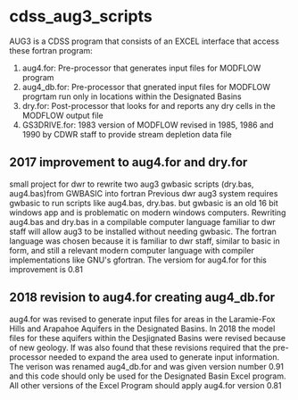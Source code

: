 # cdss_aug3_scripts
AUG3 is a CDSS program that consists of an EXCEL interface that access these fortran program:
1. aug4.for:  Pre-processor that generates input files for MODFLOW program
1. aug4_db.for:  Pre-processor that gnerated input files for MODFLOW progrtam run only in locations within the Designated Basins 
1. dry.for: Post-processor that looks for and reports any dry cells in the MODFLOW output file
1. GS3DRIVE.for: 1983 version of MODFLOW revised in 1985, 1986 and 1990 by CDWR staff to provide stream depletion data file

## 2017 improvement to aug4.for and dry.for
small project for dwr to rewrite two aug3 gwbasic scripts (dry.bas, aug4.bas)from GWBASIC into fortran Previous dwr aug3 system requires gwbasic to run scripts like aug4.bas, dry.bas.  but gwbasic is an old 16 bit windows app and is problematic on modern windows computers.  Rewriting aug4.bas and dry.bas in a compilable computer language familiar to dwr staff will allow aug3 to be installed without needing gwbasic.  The fortran language was chosen because it is familiar to dwr staff, similar to basic in form, and still a relevant modern computer language with compiler implementations like GNU's gfortran. The versiom for aug4.for for this improvement is 0.81

## 2018 revision to aug4.for creating aug4_db.for
aug4.for was revised to generate input files for areas in the Laramie-Fox Hills and Arapahoe Aquifers in the Designated Basins.  In 2018 the model files for these aquifers within the Desjignated Basins were revised because of new geology.  If was also found that these revisions required that the pre-processor needed to expand the area used to generate input information. The verison was renamed aug4_db.for and was given version number 0.91 and this code should only be used for the Designated Basin Excel program. All other versions of the Excel Program should apply aug4.for version 0.81

